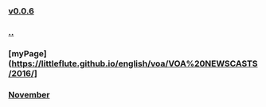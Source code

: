### [v0.0.6](https://github.com/littleflute/english/edit/master/voa/VOA%20NEWSCASTS/2016/readme.md)
### [..](..)
### [myPage](https://littleflute.github.io/english/voa/VOA%20NEWSCASTS/2016/]
### [November](November)
